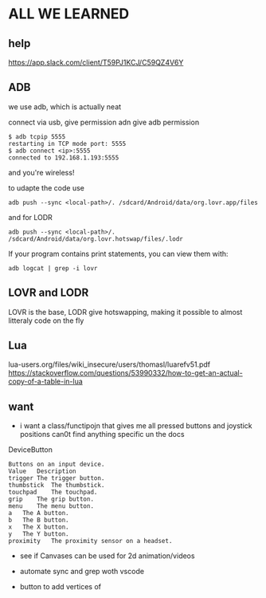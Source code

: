 # ALL WE LEARNED
## help
https://app.slack.com/client/T59PJ1KCJ/C59QZ4V6Y

## ADB
we use adb, which is actually neat

connect via usb, give permission adn give adb permission

    $ adb tcpip 5555
    restarting in TCP mode port: 5555
    $ adb connect <ip>:5555
    connected to 192.168.1.193:5555

and you're wireless!

to udapte the  code use

    adb push --sync <local-path>/. /sdcard/Android/data/org.lovr.app/files

and for LODR

    adb push --sync <local-path>/. /sdcard/Android/data/org.lovr.hotswap/files/.lodr




If your program contains print statements, you can view them with:

    adb logcat | grep -i lovr


## LOVR and LODR
LOVR is the base, LODR give hotswapping, making it possible to almost litteraly code on the fly

## Lua
lua-users.org/files/wiki_insecure/users/thomasl/luarefv51.pdf
https://stackoverflow.com/questions/53990332/how-to-get-an-actual-copy-of-a-table-in-lua


## want
- i want a class/functipojn that gives me all pressed buttons and joystick positions
can0t find anything specific un the docs

DeviceButton 

    Buttons on an input device.
    Value	Description
    trigger	The trigger button.
    thumbstick	The thumbstick.
    touchpad	The touchpad.
    grip	The grip button.
    menu	The menu button.
    a	The A button.
    b	The B button.
    x	The X button.
    y	The Y button.
    proximity	The proximity sensor on a headset.

- see if Canvases can be used for 2d animation/videos

- automate sync and grep woth vscode

- button to add vertices of 